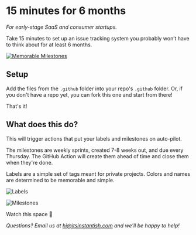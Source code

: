# 15 minutes for 6 months
_For early-stage SaaS and consumer startups._

Take 15 minutes to set up an issue tracking system you probably won’t have to think about for at least 6 months.

[![Memorable Milestones](https://res.cloudinary.com/m15y/image/upload/v1588977044/su/TJ5G67VHU/kmbjqinsp71vavcdth7j.svg)](https://github.com/instantish/memorable-milestones)

## Setup

Add the files from the `.github` folder into your repo's `.github` folder. Or, if you don't have a repo yet, you can fork this one and start from there!

That's it!

## What does this do?

This will trigger actions that put your labels and milestones on auto-pilot.

The milestones are weekly sprints, created 7-8 weeks out, and due every Thursday. The GitHub Action will create them ahead of time and close them when they're done.

Labels are a simple set of tags meant for private projects. Colors and names are determined to be memorable and simple.


![Labels](https://res.cloudinary.com/m15y/image/upload/v1591145194/su/TJ5G67VHU/d8dcsnbio3ih1xyjkmf2.png)

![Milestones](https://res.cloudinary.com/m15y/image/upload/v1591145195/su/TJ5G67VHU/fyerekduyavceqvvgaef.png)

Watch this space 👀

_Questions? Email us at hi@itsinstantish.com and we'll be happy to help!_
